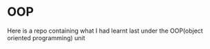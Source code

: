 # OOP
Here is a repo containing what I had learnt last under the OOP(object oriented programming) unit

